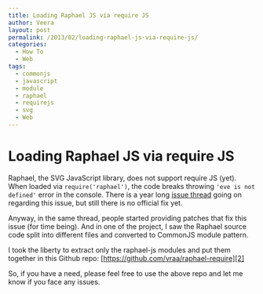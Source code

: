 ```yaml
---
title: Loading Raphael JS via require JS
author: Veera
layout: post
permalink: /2013/02/loading-raphael-js-via-require-js/
categories:
  - How To
  - Web
tags:
  - commonjs
  - javascript
  - module
  - raphael
  - requirejs
  - svg
  - Web
---
```

# Loading Raphael JS via require JS

Raphael, the SVG JavaScript library, does not support require JS (yet). When loaded via `require('raphael')`, the code breaks throwing `'eve is not defined'` error in the console. There is a year long [issue thread][1] going on regarding this issue, but still there is no official fix yet.

 [1]: https://github.com/DmitryBaranovskiy/raphael/issues/524 "raphael breaks if loaded via require-js."

Anyway, in the same thread, people started providing patches that fix this issue (for time being). And in one of the project, I saw the Raphael source code split into different files and converted to CommonJS module pattern.

I took the liberty to extract only the raphael-js modules and put them together in this Github repo: [https://github.com/vraa/raphael-require][2]

 [2]: https://github.com/vraa/raphael-require "raphael-js source split into modules so that it can be loaded via require-js"

So, if you have a need, please feel free to use the above repo and let me know if you face any issues.
